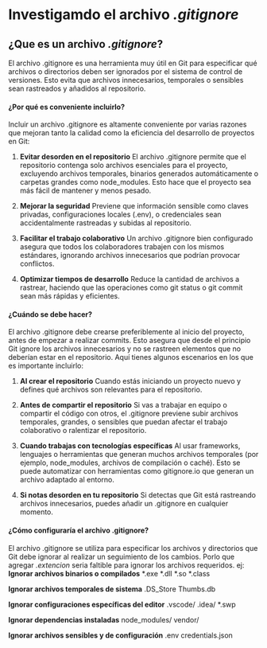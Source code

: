  # Investigamdo el archivo _.gitignore_

## ¿Que es un archivo _.gitignore_?
El archivo .gitignore es una herramienta muy útil en Git para especificar qué archivos o directorios deben ser ignorados por el sistema de control de versiones. Esto evita que archivos innecesarios, temporales o sensibles sean rastreados y añadidos al repositorio.

#### ¿Por qué es conveniente incluirlo?
Incluir un archivo .gitignore es altamente conveniente por varias razones que mejoran tanto la calidad como la eficiencia del desarrollo de proyectos en Git:

1. **Evitar desorden en el repositorio**
El archivo .gitignore permite que el repositorio contenga solo archivos esenciales para el proyecto, excluyendo archivos temporales, binarios generados automáticamente o carpetas grandes como node_modules. Esto hace que el proyecto sea más fácil de mantener y menos pesado.

2. **Mejorar la seguridad**
Previene que información sensible como claves privadas, configuraciones locales (.env), o credenciales sean accidentalmente rastreadas y subidas al repositorio.

3. **Facilitar el trabajo colaborativo**
Un archivo .gitignore bien configurado asegura que todos los colaboradores trabajen con los mismos estándares, ignorando archivos innecesarios que podrían provocar conflictos.

4. **Optimizar tiempos de desarrollo**
Reduce la cantidad de archivos a rastrear, haciendo que las operaciones como git status o git commit sean más rápidas y eficientes.

#### ¿Cuándo se debe hacer?
El archivo .gitignore debe crearse preferiblemente al inicio del proyecto, antes de empezar a realizar commits. Esto asegura que desde el principio Git ignore los archivos innecesarios y no se rastreen elementos que no deberían estar en el repositorio. Aquí tienes algunos escenarios en los que es importante incluirlo:

1. **Al crear el repositorio**
Cuando estás iniciando un proyecto nuevo y defines qué archivos son relevantes para el repositorio.

2. **Antes de compartir el repositorio**
Si vas a trabajar en equipo o compartir el código con otros, el .gitignore previene subir archivos temporales, grandes, o sensibles que puedan afectar el trabajo colaborativo o ralentizar el repositorio.

3. **Cuando trabajas con tecnologías específicas**
Al usar frameworks, lenguajes o herramientas que generan muchos archivos temporales (por ejemplo, node_modules, archivos de compilación o caché). Esto se puede automatizar con herramientas como gitignore.io que generan un archivo adaptado al entorno.

4. **Si notas desorden en tu repositorio**
Si detectas que Git está rastreando archivos innecesarios, puedes añadir un .gitignore en cualquier momento.

#### ¿Cómo configuraría el archivo .gitignore?
El archivo .gitignore se utiliza para especificar los archivos y directorios que Git debe ignorar al realizar un seguimiento de los cambios. Porlo que agregar _.extencion_ seria faltible para ignorar los archivos requeridos.
ej:
**Ignorar archivos binarios o compilados**
*.exe
*.dll
*.so
*.class

**Ignorar archivos temporales de sistema**
.DS_Store
Thumbs.db

**Ignorar configuraciones específicas del editor**
.vscode/
.idea/
*.swp

**Ignorar dependencias instaladas**
node_modules/
vendor/

**Ignorar archivos sensibles y de configuración**
.env
credentials.json

